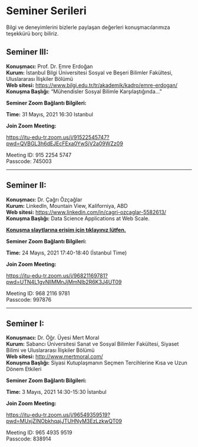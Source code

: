 # Seminer Serileri

Bilgi ve deneyimlerini bizlerle paylaşan değerleri konuşmacılarımıza teşekkürü borç biliriz.

## Seminer III:

**Konuşmacı:** Prof. Dr. Emre Erdoğan  
**Kurum:** İstanbul Bilgi Üniversitesi Sosyal ve Beşeri Bilimler Fakültesi, Uluslararası İlişkiler Bölümü   
**Web sitesi:** https://www.bilgi.edu.tr/tr/akademik/kadro/emre-erdogan/  
**Konuşma Başlığı:** “Mühendisler Sosyal Bilimle Karşılaştığında…” 

**Seminer Zoom Bağlantı Bilgileri:**

**Time:** 31 Mayıs, 2021 16:30 Istanbul

**Join Zoom Meeting:**    
 
https://itu-edu-tr.zoom.us/j/91522545747?pwd=QVBGL3h6dEJEcFExa0YwSjV2a09WZz09

Meeting ID: 915 2254 5747  
Passcode: 745003


---

## Seminer II:

 **Konuşmacı:** Dr. Çağrı Özçağlar  
 **Kurum:** LinkedIn, Mountain View, Kaliforniya, ABD   
 **Web sitesi:** https://www.linkedin.com/in/cagri-ozcaglar-5582613/  
 **Konuşma Başlığı:** Data Science Applications at Web Scale. 
 
 [**Konuşma slaytlarına erişim için tıklayınız lütfen.**](https://docs.google.com/presentation/d/1F3Ga5dGpRGX6XZw3I1yUE1q2r3a59Yvb_RW1rajWyRo/edit#slide=id.p)
 
 
 **Seminer Zoom Bağlantı Bilgileri:**

 **Time:** 24 Mayıs, 2021 17:40-18:40 (İstanbul Time)

 **Join Zoom Meeting:**   
 
 https://itu-edu-tr.zoom.us/j/96821169781?pwd=UTN4L1gvNllMMnJjMmNlb2R6K3J4UT09
 
 Meeting ID: 968 2116 9781   
 Passcode: 997876 

---

## Seminer I:

 **Konuşmacı:** Dr. Öğr. Üyesi Mert Moral  
 **Kurum:** Sabancı Üniversitesi Sanat ve Sosyal Bilimler Fakültesi, Siyaset Bilimi ve Uluslararası İlişkiler Bölümü  
 **Web sitesi:** http://www.mertmoral.com/  
 **Konuşma Başlığı:** Siyasi Kutuplaşmanın Seçmen Tercihlerine Kısa ve Uzun Dönem Etkileri 

 **Seminer Zoom Bağlantı Bilgileri:**

 **Time:** 3 Mayıs, 2021 14:30-15:30 İstanbul

 **Join Zoom Meeting:**
 
 https://itu-edu-tr.zoom.us/j/96549359519?pwd=MUxjZlNObkhqajJTUHNyM3EzLzkwQT09

 Meeting ID: 965 4935 9519  
 Passcode: 838914  
